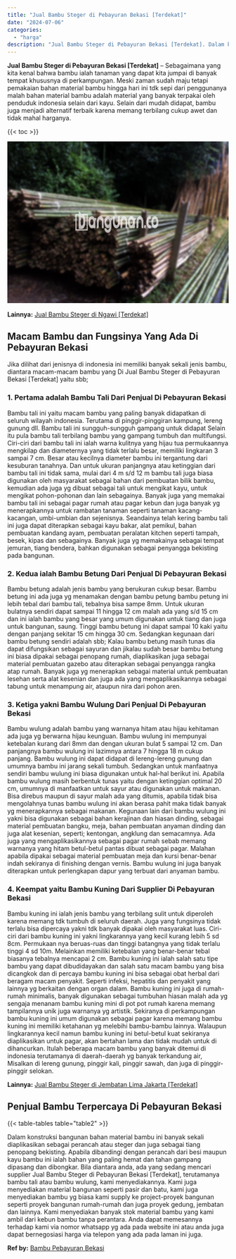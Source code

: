 ```yaml
---
title: "Jual Bambu Steger di Pebayuran Bekasi [Terdekat]"
date: "2024-07-06"
categories: 
  - "harga"
description: "Jual Bambu Steger di Pebayuran Bekasi [Terdekat]. Dalam konstruksi bangunan bahan material bambu ini banyak sekali diaplikasikan sebagai perancah atau steger..."
---
```


**Jual Bambu Steger di Pebayuran Bekasi \[Terdekat\]** – Sebagaimana yang kita kenal bahwa bambu ialah tanaman yang dapat kita jumpai di banyak tempat khususnya di perkampungan. Meski zaman sudah maju tetapi pemakaian bahan material bambu hingga hari ini tdk sepi dari penggunanya malah bahan material bambu adalah material yang banyak terpakai oleh penduduk indonesia selain dari kayu. Selain dari mudah didapat, bambu juga menjadi alternatif terbaik karena memang terbilang cukup awet dan tidak mahal harganya.

{{< toc >}}

![Jual Bambu Steger di Pebayuran Bekasi [Terdekat]](/images/jual-bambu-tali-16.png)

**Lainnya:** [Jual Bambu Steger di Ngawi \[Terdekat\]](https://bambu.bangunan.co/jual-bambu-steger-di-ngawi-terdekat/)

## Macam Bambu dan Fungsinya Yang Ada Di Pebayuran Bekasi

Jika dilihat dari jenisnya di indonesia ini memiliki banyak sekali jenis bambu, diantara macam-macam bambu yang Di Jual Bambu Steger di Pebayuran Bekasi \[Terdekat\] yaitu sbb;

### 1\. Pertama adalah Bambu Tali Dari Penjual Di Pebayuran Bekasi

Bambu tali ini yaitu macam bambu yang paling banyak didapatkan di seluruh wilayah indonesia. Terutama di pinggir-pinggiran kampung, lereng gunung dll. Bambu tali ini sungguh-sungguh gampang untuk didapat Selain itu pula bambu tali terbilang bambu yang gampang tumbuh dan multifungsi. Ciri-ciri dari bambu tali ini ialah warna kulitnya yang hijau tua permukaannya mengkilap dan diameternya yang tidak terlalu besar, memiliki lingkaran 3 sampai 7 cm. Besar atau kecilnya diameter bambu ini tergantung dari kesuburan tanahnya. Dan untuk ukuran panjangnya atau ketinggian dari bambu tali ini tidak sama, mulai dari 4 m s/d 12 m bambu tali juga biasa digunakan oleh masyarakat sebagai bahan dari pembuatan bilik bambu, kemudian ada juga yg dibuat sebagai tali untuk mengikat kayu, untuk mengikat pohon-pohonan dan lain sebagainya. Banyak juga yang memakai bambu tali ini sebagai pagar rumah atau pagar kebun dan juga banyak yg menerapkannya untuk rambatan tanaman seperti tanaman kacang-kacangan, umbi-umbian dan sejenisnya. Seandainya telah kering bambu tali ini juga dapat diterapkan sebagai kayu bakar, alat pemikul, bahan pembuatan kandang ayam, pembuatan peralatan kitchen seperti tampah, besek, kipas dan sebagainya. Banyak juga yg memakainya sebagai tempat jemuran, tiang bendera, bahkan digunakan sebagai penyangga bekisting pada bangunan.

### 2\. Kedua ialah Bambu Betung Dari Penjual Di Pebayuran Bekasi

Bambu betung adalah jenis bambu yang berukuran cukup besar. Bambu betung ini ada juga yg menamakan dengan bambu petung bambu petung ini lebih tebal dari bambu tali, tebalnya bisa sampe 8mm. Untuk ukuran bulatnya sendiri dapat sampai 11 hingga 12 cm malah ada yang s/d 15 cm dan ini ialah bambu yang besar yang umum digunakan untuk tiang dan juga untuk bangunan, saung. Tinggi bambu betung ini dapat sampai 10 kaki yaitu dengan panjang sekitar 15 cm hingga 30 cm. Sedangkan kegunaan dari bambu betung sendiri adalah sbb; Kalau bambu betung masih tunas dia dapat difungsikan sebagai sayuran dan jikalau sudah besar bambu betung ini biasa dipakai sebagai penopang rumah, diaplikasikan juga sebagai material pembuatan gazebo atau diterapkan sebagai penyangga rangka atap rumah. Banyak juga yg menerapkan sebagai material untuk pembuatan lesehan serta alat kesenian dan juga ada yang mengaplikasikannya sebagai tabung untuk menampung air, ataupun nira dari pohon aren.

### 3\. Ketiga yakni Bambu Wulung Dari Penjual Di Pebayuran Bekasi

Bambu wulung adalah bambu yang warnanya hitam atau hijau kehitaman ada juga yg berwarna hijau keunguan. Bambu wulung ini mempunyai ketebalan kurang dari 8mm dan dengan ukuran bulat 5 sampai 12 cm. Dan panjangnya bambu wulung ini lazimnya antara 7 hingga 18 m cukup panjang. Bambu wulung ini dapat didapat di lereng-lereng gunung dan umumnya bambu ini jarang sekali tumbuh. Sedangkan untuk manfaatnya sendiri bambu wulung ini biasa digunakan untuk hal-hal berikut ini. Apabila bambu wulung masih berbentuk tunas yaitu dengan ketinggian optimal 20 cm, umumnya di manfaatkan untuk sayur atau digunakan untuk makanan. Bisa direbus maupun di sayur malah ada yang ditumis, apabila tidak bisa mengolahnya tunas bambu wulung ini akan berasa pahit maka tidak banyak yg menerapkannya sebagai makanan. Kegunaan lain dari bambu wulung ini yakni bisa digunakan sebagai bahan kerajinan dan hiasan dinding, sebagai material pembuatan bangku, meja, bahan pembuatan anyaman dinding dan juga alat kesenian, seperti; kentongan, angklung dan semacamnya. Ada juga yang mengaplikasikannya sebagai pagar rumah sebab memang warnanya yang hitam betul-betul pantas dibuat sebagai pagar. Malahan apabila dipakai sebagai material pembuatan meja dan kursi benar-benar indah sekiranya di finishing dengan vernis. Bambu wulung ini juga banyak diterapkan untuk perlengkapan dapur yang terbuat dari anyaman bambu.

### 4\. Keempat yaitu Bambu Kuning Dari Supplier Di Pebayuran Bekasi

Bambu kuning ini ialah jenis bambu yang terbilang sulit untuk diperoleh karena memang tdk tumbuh di seluruh daerah. Juga yang fungsinya tidak terlalu bisa dipercaya yakni tdk banyak dipakai oleh masyarakat luas. Ciri-ciri dari bambu kuning ini yakni lingkarannya yang kecil kurang lebih 5 sd 8cm. Permukaan nya beruas-ruas dan tinggi batangnya yang tidak terlalu tinggi 4 sd 10m. Melainkan memiliki ketebalan yang benar-benar tebal biasanya tebalnya mencapai 2 cm. Bambu kuning ini ialah salah satu tipe bambu yang dapat dibudidayakan dan salah satu macam bambu yang bisa dicangkok dan di percaya bambu kuning ini bisa sebagai obat herbal dari beragam macam penyakit. Seperti infeksi, hepatitis dan penyakit yang lainnya yg berkaitan dengan organ dalam. Bambu kuning ini juga di rumah-rumah minimalis, banyak digunakan sebagai tumbuhan hiasan malah ada yg sengaja menanam bambu kuning mini di pot pot rumah karena memang tampilannya unik juga warnanya yg artistik. Sekiranya di perkampungan bambu kuning ini umum digunakan sebagai pagar karena memang bambu kuning ini memiliki ketahanan yg melebihi bambu-bambu lainnya. Walaupun lingkarannya kecil namun bambu kuning ini betul-betul kuat sekiranya diaplikasikan untuk pagar, akan bertahan lama dan tidak mudah untuk di dihancurkan. Itulah beberapa macam bambu yang banyak ditemui di indonesia terutamanya di daerah-daerah yg banyak terkandung air, Misalkan di lereng gunung, pinggir kali, pinggir sawah, dan juga di pinggir-pinggir selokan.

**Lainnya:** [Jual Bambu Steger di Jembatan Lima Jakarta \[Terdekat\]](https://bambu.bangunan.co/jual-bambu-steger-di-jembatan-lima-jakarta-terdekat/)

## Penjual Bambu Terpercaya Di Pebayuran Bekasi

{{< table-tables table="table2" >}}

Dalam konstruksi bangunan bahan material bambu ini banyak sekali diaplikasikan sebagai perancah atau steger dan juga sebagai tiang penopang bekisting. Apabila dibandingi dengan perancah dari besi maupun kayu bambu ini ialah bahan yang paling hemat dan tahan gampang dipasang dan dibongkar. Bila diantara anda, ada yang sedang mencari supplier Jual Bambu Steger di Pebayuran Bekasi \[Terdekat\], terutamanya bambu tali atau bambu wulung, kami menyediakannya. Kami juga menyediakan material bangunan seperti pasir dan batu, kami juga menyediakan bambu yg biasa kami supply ke project-proyek bangunan seperti proyek bangunan rumah-rumah dan juga proyek gedung, jembatan dan lainnya. Kami menyediakan banyak stok material bambu yang kami ambil dari kebun bambu tanpa perantara. Anda dapat memesannya terhadap kami via nomor whatsapp yg ada pada website ini atau anda juga dapat bernegosiasi harga via telepon yang ada pada laman ini juga.

**Ref by:** [Bambu Pebayuran Bekasi](https://id.wikipedia.org/wiki/Bambu)
